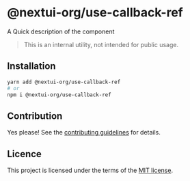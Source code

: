 # @nextui-org/use-callback-ref

A Quick description of the component

> This is an internal utility, not intended for public usage.

## Installation

```sh
yarn add @nextui-org/use-callback-ref
# or
npm i @nextui-org/use-callback-ref
```

## Contribution

Yes please! See the
[contributing guidelines](https://github.com/nextui-org/nextui/blob/master/CONTRIBUTING.md)
for details.

## Licence

This project is licensed under the terms of the
[MIT license](https://github.com/nextui-org/nextui/blob/master/LICENSE).
